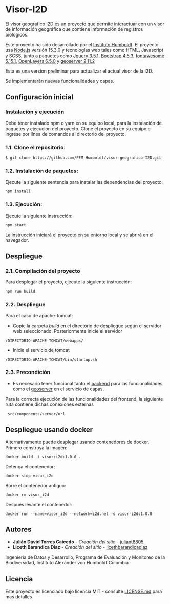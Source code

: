 # Visor-I2D
El visor geografico I2D es un proyecto que permite interactuar con un visor de información geográfica que contiene información de registros biologicos.

Este proyecto ha sido desarrollado por el [Instituto Humboldt](http://www.humboldt.org.co). El proyecto usa [Node.js](https://nodejs.org/) versión 15.3.0 y tecnologías web tales como HTML, Javascript y SCSS, junto a paquetes como [Jquery 3.5.1](https://jquery.com/), [Bootstrap 4.5.3](https://getbootstrap.com/), [fontawesome 5.15.1](https://fontawesome.com/), [OpenLayers 6.5.0](https://openlayers.org/) y [geoserver 2.11.2](http://geoserver.org/)

Esta es una version preliminar para actualizar el actual visor de la I2D.

Se implementarán nuevas funcionalidades y capas.

## Configuración inicial

### Instalación y ejecución

Debe tener instalado npm o yarn en su equipo local, para la instalación de paquetes y ejecución del proyecto. Clone el proyecto en su equipo e ingrese por línea de comandos al directorio del proyecto.

### 1.1. Clone el repositorio:

```
$ git clone https://github.com/PEM-Humboldt/visor-geografico-I2D.git
```

### 1.2. Instalación de paquetes:
Ejecute la siguiente sentencia para instalar las dependencias del proyecto:

    npm install

### 1.3. Ejecución:
Ejecute la siguiente instrucción:

    npm start

La instrucción iniciará el proyecto en su entorno local y se abrirá en el navegador.


## Despliegue

### 2.1. Compilación del proyecto
Para desplegar el proyecto, ejecute la siguiente instrucción:
    
    npm run build

### 2.2. Despliegue

Para el caso de apache-tomcat:

- Copie la carpeta *build* en el directorio de despliegue según el servidor web seleccionado. Posteriormente inicie el servidor
```
/DIRECTORIO-APACHE-TOMCAT/webapps/
```
- Inicie el servicio de tomcat
```
/DIRECTORIO-APACHE-TOMCAT/bin/startup.sh
```

### 2.3. Precondición

- Es necesario tener funcional tanto el [backend](https://github.com/PEM-Humboldt/visor-geografico-I2D-backend) para las funcionalidades, como el [geoserver](http://34.231.25.67:8080/geoserver/web/) en el servicio de capas. 

Para la correcta ejecución de las funcionalidades del frontend, la siguiente ruta contiene dichas conexiones externas
```
 src/components/server/url
```

## Despliegue usando docker

Alternativamente puede desplegar usando contenedores de docker. Primero construya la imagen:

`docker build -t visor:i2d:1.0.0 .`

Detenga el contenedor:

`docker stop visor_i2d`

Borre el contenedor antiguo:

`docker rm visor_i2d`

Después levante el contenedor:

`docker run --name=visor_i2d --network=i2d.net -d visor-i2d:1.0.0`


## Autores

* **Julián David Torres Caicedo** - *Creación del sitio* - [juliant8805](https://github.com/juliant8805)
* **Liceth Barandica Diaz** - *Creación del sitio* - [licethbarandicadiaz](https://github.com/licethbarandicadiaz)

Ingeniería de Datos y Desarrollo, Programa de Evaluación y Monitoreo de la Biodiversidad, Instituto Alexander von Humboldt Colombia

## Licencia

Este proyecto es licenciado bajo licencia MIT - consulte [LICENSE.md](LICENSE.md) para mas detalles
